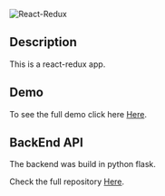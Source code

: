 ![React-Redux](https://miro.medium.com/proxy/1*VeM-5lsAtrrJ4jXH96h5kg.png)

## Description
This is a react-redux app.


## Demo
To see the full demo click here [Here](http://128.199.43.48/adminwebapp/user/login).

## BackEnd API
The backend was build in python flask.

Check the full repository [Here](https://github.com/ottobonilla95/python-admin-web-api).

   
